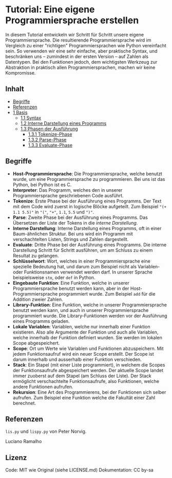 # Tutorial: Eine eigene Programmiersprache erstellen

In diesem Tutorial entwickeln wir Schritt für Schritt unsere eigene Programmiersprache. Die resultierende Programmiersprache wird im Vergleich zu einer "richtigen" Programmiersprachen wie Python vereinfacht sein. So verwenden wir eine sehr einfache, aber praktische Syntax, und beschränken uns &ndash; zumindest in der ersten Version &ndash; auf Zahlen als Datentypen. Bei den Funktionen jedoch, dem wichtigsten Werkzeug zur Abstraktion in praktisch allen Programmiersprachen, machen wir keine Kompromisse.

## Inhalt

<!-- * [Übersicht](#übersicht) -->

- [Begriffe](#begriffe)
- [Referenzen](#referenzen)
- [1 Basis](1-basics.md)
  - [1.1 Syntax](1-basics.md#11-syntax)
  - [1.2 Interne Darstellung eines Programms](1-basics.md#12-interne-darstellung-eines-programms)
  - [1.3 Phasen der Ausführung](1-basics.md#13-phasen-der-ausführung)
    - [1.3.1 Tokenize-Phase](1-basics.md#131-tokenize-phase)
    - [1.3.2 Parse-Phase](1-basics.md#132-parse-phase)
    - [1.3.3 Evaluate-Phase](1-basics.md#133-evaluate-phase)
    <!-- * Erweiterte Phasen (optional) -->
<!-- - [2 Taschenrechner](2-calculator.md)
  - [2.1 Einfache Rechnungen auswerten](2-calculator.md#21-einfache-rechnungen-auswerten)
  - [2.2 Konstanten](2-calculator.md#22-konstanten)
  - [2.3 Variablen](2-calculator.md#23-variablen)
- [3 Programmiersprache](3-programming_language.md)
  - [3.1 Funktionen, erste Version](3-programming_language.md#31-funktionen-erste-version)
  - [3.2 Funktionen mit lokalen Variablen](3-programming_language.md#32-funktionen-mit-lokalen-variablen) -->
  <!-- * [3.3 Funktionen nutzen (Blöcke und Library)](3-programming_language.md#33-funktionen-nutzen-blöcke-und-library)
  - [3.4 Rekursion und `if`](3-programming_language.md#34-rekursion-und-if)
  - [3.5 Closures](3-programming_language.md#35-closures)
  - [4 Projekte](4-projects.md) -->

<!-- ## Übersicht -->

## Begriffe

- **Host-Programmiersprache**: Die Programmiersprache, welche benutzt wurde, um eine Programmiersprache zu programmieren. Bei uns ist das Python, bei Python ist es C.
- **Interpreter**: Das Programm, welches den in unserer Programmiersprache geschriebenen Code ausführt.
- **Tokenize**: Erste Phase bei der Ausführung eines Programms. Der Text mit dem Code wird zuerst in logische Blöcke aufgeteilt. Zum Beispiel `"(+ 1.1 5.5)"` in `"("`, `"+"`, `1.1`, `5.5` und `")"`.
- **Parse**: Zweite Phase bei der Ausführung eines Programms. Das Übersetzen der Liste der Tokens in die _interne Darstellung_.
- **Interne Darstellung**: Interne Darstellung eines Programms, oft in einer Baum-ähnlichen Struktur. Bei uns wird ein Programm mit verschachtelten Listen, Strings und Zahlen dargestellt.
- **Evaluate**: Dritte Phase bei der Ausführung eines Programms. Die interne Darstellung Schritt für Schritt ausführen, um am Schluss zu einem Resultat zu gelangen.
- **Schlüsselwort**: Wort, welches in einer Programmiersprache eine spezielle Bedeutung hat, und darum zum Beispiel nicht als Variablen- oder Funktionsnamen verwendet werden darf. In unserer Sprache beispielsweise `sto`, oder `def` in Python.
- **Eingebaute Funktion**: Eine Funktion, welche in unserer Programmiersprache benutzt werden kann, aber in der Host-Programmiersprache programmiert wurde. Zum Beispiel `add` für die Addition zweier Zahlen.
- **Library-Funktion**: Eine Funktion, welche in unserer Programmiersprache benutzt werden kann, und auch in unserer Programmiersprache programmiert wurde. Die Library-Funktionen werden vor der Ausführung eines Programms geladen.
- **Lokale Variablen**: Variablen, welche nur innerhalb einer Funktion existieren. Also alle Argumente der Funktion und auch alle Variablen, welche innerhalb der Funktion definiert wurden. Sie werden im lokalen Scope abgespeichert.
- **Scope**: Ort um Werte wie Variablen und Funktionen abzuspeichern. Mit jedem Funktionsaufruf wird ein neuer Scope erstellt. Der Scope ist darum innerhalb und ausserhalb einer Funktion verschieden.
- **Stack**: Ein Stapel (mit einer Liste programmiert), in welchem die Scopes der Funktionsaufrufe abgespeichert werden. Der aktuelle Scope landet immer zuoberst auf dem Stapel (am Schluss der Liste). Der Stack ermöglicht verschachtelte Funktionsaufrufe, also Funktionen, welche andere Funktionen aufrufen.
- **Rekursion**: Eine Art des Programmierens, bei der Funktionen sich selber aufrufen. Zum Beispiel eine Funktion welche die Fakultät einer Zahl berechnet.

## Referenzen

`lis.py` und `lispy.py` von Peter Norvig.

Luciano Ramalho

## Lizenz

Code: MIT wie Original (siehe LICENSE.md)
Dokumentation: CC by-sa

<!-- ## TODOs

- [ ] Basis: Evaluation nur von Hand. Hinweis, dass es nachher weitergeht
- [ ] Basis: Vorlage (mit Testcode) und Lösungen
- [ ] Taschenrechner: Vorlage (mit Testcode) und Lösungen
- [ ] Programmiersprache: Vorlage (mit Testcode) und Lösungen
- [ ] Funktionen: Grafik neu schön zeichnen
- [ ] Einführung Environments überarbeiten / Einstiegsbeispiel
- [ ] Catch Syntaxerrors in parse
- [ ] sto: make sure name is valid!
- [ ] Übersicht
- [ ] Referenzen
- [ ] Lizenzen
- [ ] ... -->
